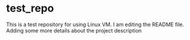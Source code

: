 # test_repo
This is a test repository for using Linux VM.
I am editing the README file. Adding some more details about the project description
